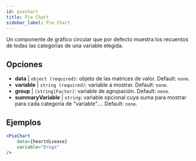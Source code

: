 ```yaml
---
id: piechart
title: Pie Chart
sidebar_label: Pie Chart
---
```


Un componente de gráfico circular que por defecto muestra los recuentos de todas las categorías de una variable elegida.

## Opciones

* __data__ | `object (required)`: objeto de las matrices de valor. Default: `none`.
* __variable__ | `string (required)`: variable a mostrar. Default: `none`.
* __group__ | `(string|Factor)`: variable de agrupación. Default: `none`.
* __summaryVariable__ | `string`: variable opcional cuya suma para mostrar para cada categoría de "variable".... Default: `none`.


## Ejemplos

```jsx live
<PieChart 
    data={heartdisease} 
    variable="Drugs"
/>
```

